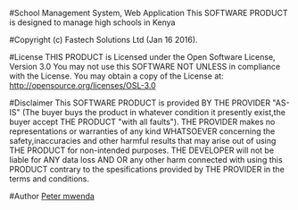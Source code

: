 #School Management System, Web Application
 This SOFTWARE PRODUCT is designed to manage high schools in Kenya

#Copyright (c) Fastech Solutions Ltd (Jan 16 2016).

#License
 THIS PRODUCT is Licensed under the Open Software License, Version 3.0
 You may not use this SOFTWARE NOT UNLESS in compliance with the License.
 You may obtain a copy of the License at: http://opensource.org/licenses/OSL-3.0

#Disclaimer
  This SOFTWARE PRODUCT is provided BY THE PROVIDER "AS-IS" (The buyer buys the product in whatever condition it presently
  exist,the buyer accept THE PRODUCT "with all faults").
  THE PROVIDER  makes no representations or warranties of any kind WHATSOEVER concerning the safety,inaccuracies and other harmful results that may arise out of using THE PRODUCT for non-intended purposes.
  THE DEVELOPER will not be liable for ANY data loss AND OR any other harm connected with using this PRODUCT contrary to the spesifications provided by THE PROVIDER in the terms and conditions.

 #Author <a href="mailto:mwendapeter72@gmail.com">Peter mwenda</a>
